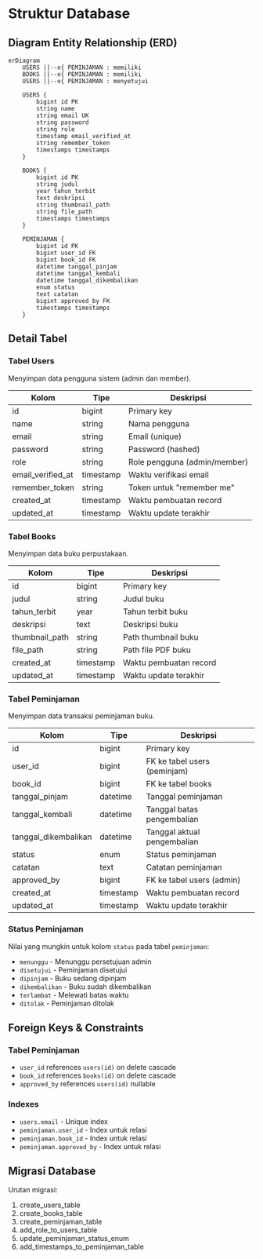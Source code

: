 # Struktur Database

## Diagram Entity Relationship (ERD)

```mermaid
erDiagram
    USERS ||--o{ PEMINJAMAN : memiliki
    BOOKS ||--o{ PEMINJAMAN : memiliki
    USERS ||--o{ PEMINJAMAN : menyetujui

    USERS {
        bigint id PK
        string name
        string email UK
        string password
        string role
        timestamp email_verified_at
        string remember_token
        timestamps timestamps
    }

    BOOKS {
        bigint id PK
        string judul
        year tahun_terbit
        text deskripsi
        string thumbnail_path
        string file_path
        timestamps timestamps
    }

    PEMINJAMAN {
        bigint id PK
        bigint user_id FK
        bigint book_id FK
        datetime tanggal_pinjam
        datetime tanggal_kembali
        datetime tanggal_dikembalikan
        enum status
        text catatan
        bigint approved_by FK
        timestamps timestamps
    }
```

## Detail Tabel

### Tabel Users

Menyimpan data pengguna sistem (admin dan member).

| Kolom             | Tipe      | Deskripsi                    |
| ----------------- | --------- | ---------------------------- |
| id                | bigint    | Primary key                  |
| name              | string    | Nama pengguna                |
| email             | string    | Email (unique)               |
| password          | string    | Password (hashed)            |
| role              | string    | Role pengguna (admin/member) |
| email_verified_at | timestamp | Waktu verifikasi email       |
| remember_token    | string    | Token untuk "remember me"    |
| created_at        | timestamp | Waktu pembuatan record       |
| updated_at        | timestamp | Waktu update terakhir        |

### Tabel Books

Menyimpan data buku perpustakaan.

| Kolom          | Tipe      | Deskripsi              |
| -------------- | --------- | ---------------------- |
| id             | bigint    | Primary key            |
| judul          | string    | Judul buku             |
| tahun_terbit   | year      | Tahun terbit buku      |
| deskripsi      | text      | Deskripsi buku         |
| thumbnail_path | string    | Path thumbnail buku    |
| file_path      | string    | Path file PDF buku     |
| created_at     | timestamp | Waktu pembuatan record |
| updated_at     | timestamp | Waktu update terakhir  |

### Tabel Peminjaman

Menyimpan data transaksi peminjaman buku.

| Kolom                | Tipe      | Deskripsi                    |
| -------------------- | --------- | ---------------------------- |
| id                   | bigint    | Primary key                  |
| user_id              | bigint    | FK ke tabel users (peminjam) |
| book_id              | bigint    | FK ke tabel books            |
| tanggal_pinjam       | datetime  | Tanggal peminjaman           |
| tanggal_kembali      | datetime  | Tanggal batas pengembalian   |
| tanggal_dikembalikan | datetime  | Tanggal aktual pengembalian  |
| status               | enum      | Status peminjaman            |
| catatan              | text      | Catatan peminjaman           |
| approved_by          | bigint    | FK ke tabel users (admin)    |
| created_at           | timestamp | Waktu pembuatan record       |
| updated_at           | timestamp | Waktu update terakhir        |

### Status Peminjaman

Nilai yang mungkin untuk kolom `status` pada tabel `peminjaman`:

-   `menunggu` - Menunggu persetujuan admin
-   `disetujui` - Peminjaman disetujui
-   `dipinjam` - Buku sedang dipinjam
-   `dikembalikan` - Buku sudah dikembalikan
-   `terlambat` - Melewati batas waktu
-   `ditolak` - Peminjaman ditolak

## Foreign Keys & Constraints

### Tabel Peminjaman

-   `user_id` references `users(id)` on delete cascade
-   `book_id` references `books(id)` on delete cascade
-   `approved_by` references `users(id)` nullable

### Indexes

-   `users.email` - Unique index
-   `peminjaman.user_id` - Index untuk relasi
-   `peminjaman.book_id` - Index untuk relasi
-   `peminjaman.approved_by` - Index untuk relasi

## Migrasi Database

Urutan migrasi:

1. create_users_table
2. create_books_table
3. create_peminjaman_table
4. add_role_to_users_table
5. update_peminjaman_status_enum
6. add_timestamps_to_peminjaman_table
